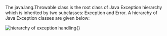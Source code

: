 The java.lang.Throwable class is the root class of Java Exception
hierarchy which is inherited by two subclasses: Exception and Error. A
hierarchy of Java Exception classes are given below:

![hierarchy of exception
handling](image61.png){}